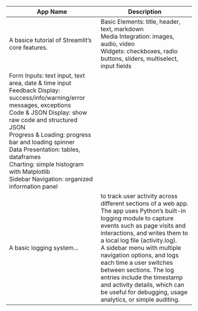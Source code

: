 | **App Name** | **Description** |
| --- | --- |
| A basice tutorial of Streamlit’s core features.| Basic Elements: title, header, text, markdown <br> Media Integration: images, audio, video <br> Widgets: checkboxes, radio buttons, sliders, multiselect, input fields
Form Inputs: text input, text area, date & time input <br> Feedback Display: success/info/warning/error messages, exceptions <br> Code & JSON Display: show raw code and structured JSON <br> Progress & Loading: progress bar and loading spinner <br> Data Presentation: tables, dataframes <br> Charting: simple histogram with Matplotlib <br> Sidebar Navigation: organized information panel|
| A basic logging system... | to track user activity across different sections of a web app. The app uses Python’s built-in logging module to capture events such as page visits and interactions, and writes them to a local log file (activity.log). <br> A sidebar menu with multiple navigation options, and logs each time a user switches between sections. The log entries include the timestamp and activity details, which can be useful for debugging, usage analytics, or simple auditing.|


